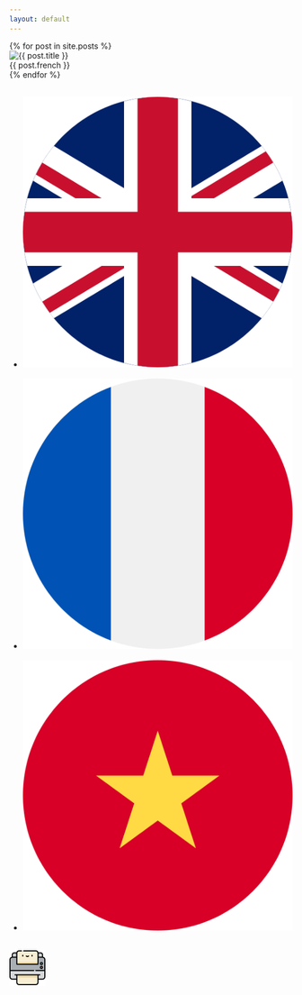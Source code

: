 ```yaml
---
layout: default
---
```


<div class="container">
    <div class="row gy-5 d-print-none">
        {% for post in site.posts %}
                    <div class="col-sm-4"> 
                        <a data-toggle="modal" data-target="#cardModal" data-title="{{ post.title }}" data-image="{{ post.image }}"
                        data-french="{{ post.french }}" data-english="{{ post.english }}" data-vietnamese="{{ post.vietnamese }}" alt="{{ post.title }}">
                            <div class="card card-list">
                                <img class="card-img-top" src="{{ post.image }}" alt="{{ post.title }}" />
                                <div class="card-body text-center">
                                    <div class="card-title">{{ post.french }}</div>
                                </div>
                            </div>
                        </a>
                    </div>
        {% endfor %}
    </div>
    <div class="modal fade" id="cardModal" tabindex="-1" role="dialog" aria-labelledby="cardModalLabel" aria-hidden="true">
    <div class="modal-dialog" role="document">
        <div class="modal-content">
            <div class="modal-body">
                <div class="row">
                    <div class="col-sm-12">
                        <div class="card">
                            <div class="card-body" id="img-modal">
                                <img class="card-img-top" src="" alt=""  />
                                <div class="card-body text-center">
                                    <div class="card-title"></div>
                                </div>
                            </div>
                        </div>
                    </div>
                    <div class="col-sm-6">
                        <div class="card d-print-none">
                              <ul class="list-group list-group-flush">
                                <li class="list-group-item"><img src="/assets/img/uk.png" class="rounded-circle mx-auto card-flag"/>&nbsp;<span class="align-middle" id="en"></span></li>
                                <li class="list-group-item"><img src="/assets/img/fr.png" class="rounded-circle mx-auto card-flag"/>&nbsp;<span class="align-middle" id="fr"></span></li>
                                <li class="list-group-item"><img src="/assets/img/vn.png" class="rounded-circle mx-auto card-flag"/>&nbsp;<span class="align-middle" id="vn"></span></li>
                            </ul>
                        </div>
                    </div>
                    <div class="col-sm-6">
                        <div class="card d-print-none">
                            <div class="card-body">
                                <div class="card-body text-center">
                                   <img src="/assets/img/printer.png" id="printer" />
                                </div>
                            </div>
                        </div>
                    </div>
                </div>
            </div>
        </div>
    </div>
</div>
<script>
    $('#cardModal').on('show.bs.modal', function (event) {
        var button = $(event.relatedTarget);
        var title = button.data('title');
        var image = button.data('image');
        var english = button.data('english');
        var french = button.data('french');
        var vietnamese = button.data('vietnamese');
        var modal = $(this)
        modal.find('.card-img-top').attr('src', image);
        modal.find('.card-img-top').attr('alt', title);
        modal.find('.card-title').html(french);
        modal.find('#en').html(english);
        modal.find('#fr').html(french);
        modal.find('#vn').html(vietnamese);
    });

    $('#printer').on('click', function (event) {
        window.print();
    });


</script>